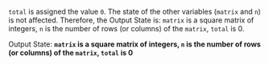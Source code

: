 `total` is assigned the value `0`. The state of the other variables (`matrix` and `n`) is not affected. Therefore, the Output State is: `matrix` is a square matrix of integers, `n` is the number of rows (or columns) of the `matrix`, `total` is 0.

Output State: **`matrix` is a square matrix of integers, `n` is the number of rows (or columns) of the `matrix`, `total` is 0**